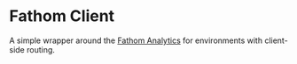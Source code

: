 # Fathom Client

A simple wrapper around the [Fathom Analytics](https://usefathom.com/) for environments with client-side routing.
